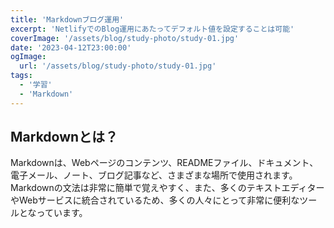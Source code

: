 ```yaml
---
title: 'Markdownブログ運用'
excerpt: 'NetlifyでのBlog運用にあたってデフォルト値を設定することは可能'
coverImage: '/assets/blog/study-photo/study-01.jpg'
date: '2023-04-12T23:00:00'
ogImage:
  url: '/assets/blog/study-photo/study-01.jpg'
tags:
  - '学習'
  - 'Markdown'
---
```

## Markdownとは？

Markdownは、Webページのコンテンツ、READMEファイル、ドキュメント、電子メール、ノート、ブログ記事など、さまざまな場所で使用されます。Markdownの文法は非常に簡単で覚えやすく、また、多くのテキストエディターやWebサービスに統合されているため、多くの人々にとって非常に便利なツールとなっています。
